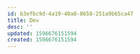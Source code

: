 ```yaml
---
id: b3efbc9d-4a19-40a0-8658-251a9b65ca47
title: Dev
desc: ''
updated: 1596676151594
created: 1596676151594
---
```


